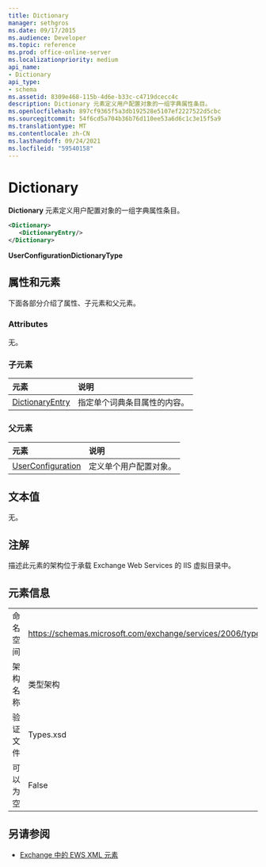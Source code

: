 ```yaml
---
title: Dictionary
manager: sethgros
ms.date: 09/17/2015
ms.audience: Developer
ms.topic: reference
ms.prod: office-online-server
ms.localizationpriority: medium
api_name:
- Dictionary
api_type:
- schema
ms.assetid: 8309e468-115b-4d6e-b33c-c4719dcecc4c
description: Dictionary 元素定义用户配置对象的一组字典属性条目。
ms.openlocfilehash: 897cf9365f5a3db192528e5107ef2227522d5cbc
ms.sourcegitcommit: 54f6cd5a704b36b76d110ee53a6d6c1c3e15f5a9
ms.translationtype: MT
ms.contentlocale: zh-CN
ms.lasthandoff: 09/24/2021
ms.locfileid: "59540158"
---
```

# <a name="dictionary"></a>Dictionary

**Dictionary** 元素定义用户配置对象的一组字典属性条目。 
  
```xml
<Dictionary>
   <DictionaryEntry/>
</Dictionary>
```

 **UserConfigurationDictionaryType**
## <a name="attributes-and-elements"></a>属性和元素

下面各部分介绍了属性、子元素和父元素。
  
### <a name="attributes"></a>Attributes

无。
  
### <a name="child-elements"></a>子元素

|**元素**|**说明**|
|:-----|:-----|
|[DictionaryEntry](dictionaryentry.md) <br/> |指定单个词典条目属性的内容。  <br/> |
   
### <a name="parent-elements"></a>父元素

|**元素**|**说明**|
|:-----|:-----|
|[UserConfiguration](userconfiguration.md) <br/> |定义单个用户配置对象。  <br/> |
   
## <a name="text-value"></a>文本值

无。
  
## <a name="remarks"></a>注解

描述此元素的架构位于承载 Exchange Web Services 的 IIS 虚拟目录中。
  
## <a name="element-information"></a>元素信息

|||
|:-----|:-----|
|命名空间  <br/> |https://schemas.microsoft.com/exchange/services/2006/types  <br/> |
|架构名称  <br/> |类型架构  <br/> |
|验证文件  <br/> |Types.xsd  <br/> |
|可以为空  <br/> |False  <br/> |
   
## <a name="see-also"></a>另请参阅

- [Exchange 中的 EWS XML 元素](ews-xml-elements-in-exchange.md)

